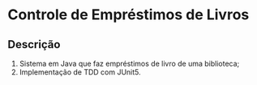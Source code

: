# Controle de Empréstimos de Livros

## Descrição
1. Sistema em Java que faz empréstimos de livro de uma biblioteca;
2. Implementação de TDD com JUnit5.
